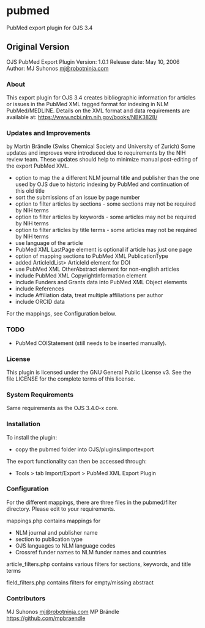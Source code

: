 # pubmed
PubMed export plugin for OJS 3.4

## Original Version
OJS PubMed Export Plugin
Version: 1.0.1
Release date: May 10, 2006
Author: MJ Suhonos <mj@robotninja.com>


### About
This export plugin for OJS 3.4 creates bibliographic information for articles or issues in the PubMed XML tagged format for indexing in NLM PubMed/MEDLINE.
Details on the XML format and data requirements are available at: https://www.ncbi.nlm.nih.gov/books/NBK3828/

### Updates and Improvements
by Martin Brändle (Swiss Chemical Society and University of Zurich)
Some updates and improves were introduced due to requirements by the NIH review team. These updates should help to minimize manual post-editing of the export PubMed XML.
- option to map the a different NLM journal title and publisher than the one used by OJS due to historic indexing by PubMed and continuation of this old title
- sort the submissions of an issue by page number
- option to filter articles by sections - some sections may not be required by NIH terms
- option to filter articles by keywords - some articles may not be required by NIH terms
- option to filter articles by title terms - some articles may not be required by NIH terms
- use language of the article
- PubMed XML LastPage element is optional if article has just one page
- option of mapping sections to PubMed XML PublicationType
- added ArticleIdList> ArticleId element for DOI
- use PubMed XML OtherAbstract element for non-english articles
- include PubMed XML CopyrightInformation element
- include Funders and Grants data into PubMed XML Object elements
- include References
- include Affiliation data, treat multiple affiliations per author
- include ORCID data

For the mappings, see Configuration below.


### TODO
- PubMed COIStatement (still needs to be inserted manually).


### License
This plugin is licensed under the GNU General Public License v3. See the file LICENSE for the complete terms of this license.

### System Requirements
Same requirements as the OJS 3.4.0-x core.

### Installation
To install the plugin:
 - copy the pubmed folder into OJS/plugins/importexport

The export functionality can then be accessed through: 
 - Tools > tab Import/Export > PubMed XML Export Plugin

### Configuration
For the different mappings, there are three files in the pubmed/filter directory. Please edit to your requirements.

mappings.php 
contains mappings for 
- NLM journal and publisher name
- section to publication type
- OJS languages to NLM language codes
- Crossref funder names to NLM funder names and countries

article_filters.php
contains various filters for sections, keywords, and title terms

field_filters.php
contains filters for empty/missing abstract


### Contributors
MJ Suhonos <mj@robotninja.com>
MP Brändle <https://github.com/mpbraendle>